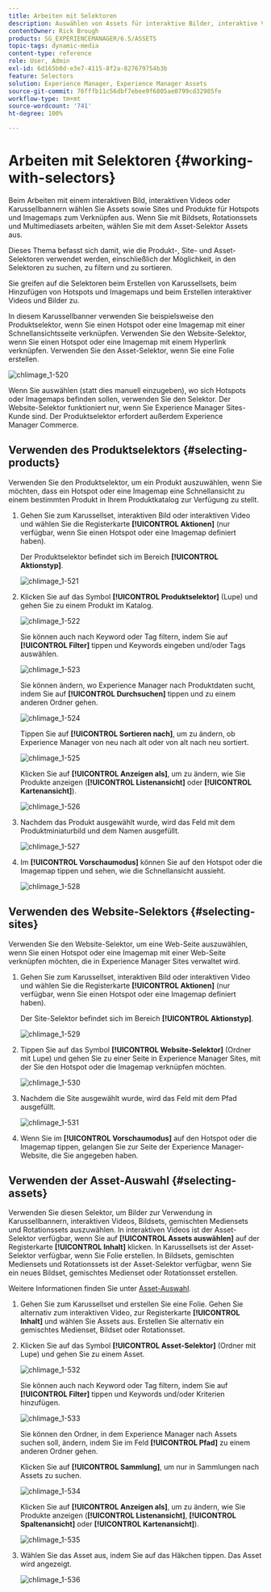 ```yaml
---
title: Arbeiten mit Selektoren
description: Auswählen von Assets für interaktive Bilder, interaktive Videos und Karussellbanner
contentOwner: Rick Brough
products: SG_EXPERIENCEMANAGER/6.5/ASSETS
topic-tags: dynamic-media
content-type: reference
role: User, Admin
exl-id: 6d165b0d-e3e7-4115-8f2a-827679754b3b
feature: Selectors
solution: Experience Manager, Experience Manager Assets
source-git-commit: 76fffb11c56dbf7ebee9f6805ae0799cd32985fe
workflow-type: tm+mt
source-wordcount: '741'
ht-degree: 100%

---
```


# Arbeiten mit Selektoren {#working-with-selectors}

Beim Arbeiten mit einem interaktiven Bild, interaktiven Videos oder Karussellbannern wählen Sie Assets sowie Sites und Produkte für Hotspots und Imagemaps zum Verknüpfen aus. Wenn Sie mit Bildsets, Rotationssets und Multimediasets arbeiten, wählen Sie mit dem Asset-Selektor Assets aus.

Dieses Thema befasst sich damit, wie die Produkt-, Site- und Asset-Selektoren verwendet werden, einschließlich der Möglichkeit, in den Selektoren zu suchen, zu filtern und zu sortieren.

Sie greifen auf die Selektoren beim Erstellen von Karussellsets, beim Hinzufügen von Hotspots und Imagemaps und beim Erstellen interaktiver Videos und Bilder zu.

In diesem Karussellbanner verwenden Sie beispielsweise den Produktselektor, wenn Sie einen Hotspot oder eine Imagemap mit einer Schnellansichtsseite verknüpfen. Verwenden Sie den Website-Selektor, wenn Sie einen Hotspot oder eine Imagemap mit einem Hyperlink verknüpfen. Verwenden Sie den Asset-Selektor, wenn Sie eine Folie erstellen.

![chlimage_1-520](assets/chlimage_1-520.png)

Wenn Sie auswählen (statt dies manuell einzugeben), wo sich Hotspots oder Imagemaps befinden sollen, verwenden Sie den Selektor. Der Website-Selektor funktioniert nur, wenn Sie Experience Manager Sites-Kunde sind. Der Produktselektor erfordert außerdem Experience Manager Commerce.

## Verwenden des Produktselektors {#selecting-products}

Verwenden Sie den Produktselektor, um ein Produkt auszuwählen, wenn Sie möchten, dass ein Hotspot oder eine Imagemap eine Schnellansicht zu einem bestimmten Produkt in Ihrem Produktkatalog zur Verfügung zu stellt.

1. Gehen Sie zum Karussellset, interaktiven Bild oder interaktiven Video und wählen Sie die Registerkarte **[!UICONTROL Aktionen]** (nur verfügbar, wenn Sie einen Hotspot oder eine Imagemap definiert haben).

   Der Produktselektor befindet sich im Bereich **[!UICONTROL Aktionstyp]**.

   ![chlimage_1-521](assets/chlimage_1-521.png)

1. Klicken Sie auf das Symbol **[!UICONTROL Produktselektor]** (Lupe) und gehen Sie zu einem Produkt im Katalog.

   ![chlimage_1-522](assets/chlimage_1-522.png)

   Sie können auch nach Keyword oder Tag filtern, indem Sie auf **[!UICONTROL Filter]** tippen und Keywords eingeben und/oder Tags auswählen.

   ![chlimage_1-523](assets/chlimage_1-523.png)

   Sie können ändern, wo Experience Manager nach Produktdaten sucht, indem Sie auf **[!UICONTROL Durchsuchen]** tippen und zu einem anderen Ordner gehen.

   ![chlimage_1-524](assets/chlimage_1-524.png)

   Tippen Sie auf **[!UICONTROL Sortieren nach]**, um zu ändern, ob Experience Manager von neu nach alt oder von alt nach neu sortiert.

   ![chlimage_1-525](assets/chlimage_1-525.png)

   Klicken Sie auf **[!UICONTROL Anzeigen als]**, um zu ändern, wie Sie Produkte anzeigen (**[!UICONTROL Listenansicht]** oder **[!UICONTROL Kartenansicht]**).

   ![chlimage_1-526](assets/chlimage_1-526.png)

1. Nachdem das Produkt ausgewählt wurde, wird das Feld mit dem Produktminiaturbild und dem Namen ausgefüllt.

   ![chlimage_1-527](assets/chlimage_1-527.png)

1. Im **[!UICONTROL Vorschaumodus]** können Sie auf den Hotspot oder die Imagemap tippen und sehen, wie die Schnellansicht aussieht.

   ![chlimage_1-528](assets/chlimage_1-528.png)

## Verwenden des Website-Selektors {#selecting-sites}

Verwenden Sie den Website-Selektor, um eine Web-Seite auszuwählen, wenn Sie einen Hotspot oder eine Imagemap mit einer Web-Seite verknüpfen möchten, die in Experience Manager Sites verwaltet wird.

1. Gehen Sie zum Karussellset, interaktiven Bild oder interaktiven Video und wählen Sie die Registerkarte **[!UICONTROL Aktionen]** (nur verfügbar, wenn Sie einen Hotspot oder eine Imagemap definiert haben).

   Der Site-Selektor befindet sich im Bereich **[!UICONTROL Aktionstyp]**.

   ![chlimage_1-529](assets/chlimage_1-529.png)

1. Tippen Sie auf das Symbol **[!UICONTROL Website-Selektor]** (Ordner mit Lupe) und gehen Sie zu einer Seite in Experience Manager Sites, mit der Sie den Hotspot oder die Imagemap verknüpfen möchten.

   ![chlimage_1-530](assets/chlimage_1-530.png)

1. Nachdem die Site ausgewählt wurde, wird das Feld mit dem Pfad ausgefüllt.

   ![chlimage_1-531](assets/chlimage_1-531.png)

1. Wenn Sie im **[!UICONTROL Vorschaumodus]** auf den Hotspot oder die Imagemap tippen, gelangen Sie zur Seite der Experience Manager-Website, die Sie angegeben haben.

## Verwenden der Asset-Auswahl {#selecting-assets}

Verwenden Sie diesen Selektor, um Bilder zur Verwendung in Karussellbannern, interaktiven Videos, Bildsets, gemischten Mediensets und Rotationssets auszuwählen. In interaktiven Videos ist der Asset-Selektor verfügbar, wenn Sie auf **[!UICONTROL Assets auswählen]** auf der Registerkarte **[!UICONTROL Inhalt]** klicken. In Karussellsets ist der Asset-Selektor verfügbar, wenn Sie Folie erstellen. In Bildsets, gemischten Mediensets und Rotationssets ist der Asset-Selektor verfügbar, wenn Sie ein neues Bildset, gemischtes Medienset oder Rotationsset erstellen.

Weitere Informationen finden Sie unter [Asset-Auswahl](search-assets.md#assetpicker).

1. Gehen Sie zum Karussellset und erstellen Sie eine Folie. Gehen Sie alternativ zum interaktiven Video, zur Registerkarte **[!UICONTROL Inhalt]** und wählen Sie Assets aus. Erstellen Sie alternativ ein gemischtes Medienset, Bildset oder Rotationsset.
1. Klicken Sie auf das Symbol **[!UICONTROL Asset-Selektor]** (Ordner mit Lupe) und gehen Sie zu einem Asset.

   ![chlimage_1-532](assets/chlimage_1-532.png)

   Sie können auch nach Keyword oder Tag filtern, indem Sie auf **[!UICONTROL Filter]** tippen und Keywords und/oder Kriterien hinzufügen.

   ![chlimage_1-533](assets/chlimage_1-533.png)

   Sie können den Ordner, in dem Experience Manager nach Assets suchen soll, ändern, indem Sie im Feld **[!UICONTROL Pfad]** zu einem anderen Ordner gehen.

   Klicken Sie auf **[!UICONTROL Sammlung]**, um nur in Sammlungen nach Assets zu suchen.

   ![chlimage_1-534](assets/chlimage_1-534.png)

   Klicken Sie auf **[!UICONTROL Anzeigen als]**, um zu ändern, wie Sie Produkte anzeigen (**[!UICONTROL Listenansicht]**, **[!UICONTROL Spaltenansicht]** oder **[!UICONTROL Kartenansicht]**).

   ![chlimage_1-535](assets/chlimage_1-535.png)

1. Wählen Sie das Asset aus, indem Sie auf das Häkchen tippen. Das Asset wird angezeigt.

   ![chlimage_1-536](assets/chlimage_1-536.png)

